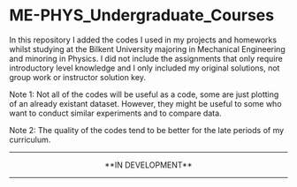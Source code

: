 # ME-PHYS_Undergraduate_Courses
In this repository I added the codes I used in my projects and homeworks whilst studying at the Bilkent University majoring in Mechanical Engineering and minoring in Physics. I did not include the assignments that only require introductory level knowledge and I only included my original solutions, not group work or instructor solution key.

Note 1: Not all of the codes will be useful as a code, some are just plotting of an already existant dataset. However, they might be useful to some who want to conduct similar experiments and to compare data.

Note 2: The quality of the codes tend to be better for the late periods of my curriculum.

- - -
<p align="center">
**IN DEVELOPMENT**
</p>

- - -

